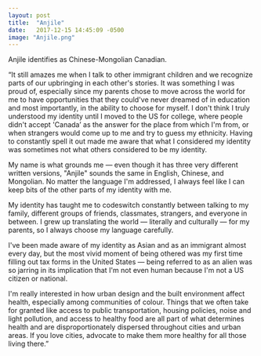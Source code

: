```yaml
---
layout: post
title:  "Anjile"
date:   2017-12-15 14:45:09 -0500
image: "Anjile.png"
---
```


Anjile identifies as Chinese-Mongolian Canadian.

“It still amazes me when I talk to other immigrant children and we recognize parts of our upbringing in each other's stories. It was something I was proud of, especially since my parents chose to move across the world for me to have opportunities that they could've never dreamed of in education and most importantly, in the ability to choose for myself. I don't think I truly understood my identity until I moved to the US for college, where people didn't accept 'Canada’ as the answer for the place from which I'm from, or when strangers would come up to me and try to guess my ethnicity. Having to constantly spell it out made me aware that what I considered my identity was sometimes not what others considered to be my identity.

My name is what grounds me — even though it has three very different written versions, "Anjile" sounds the same in English, Chinese, and Mongolian. No matter the language I'm addressed, I always feel like I can keep bits of the other parts of my identity with me.

My identity has taught me to codeswitch constantly between talking to my family, different groups of friends, classmates, strangers, and everyone in between. I grew up translating the world — literally and culturally — for my parents, so I always choose my language carefully.

I've been made aware of my identity as Asian and as an immigrant almost every day, but the most vivid moment of being othered was my first time filling out tax forms in the United States — being referred to as an alien was so jarring in its implication that I'm not even human because I'm not a US citizen or national.

I'm really interested in how urban design and the built environment affect health, especially among communities of colour. Things that we often take for granted like access to public transportation, housing policies, noise and light pollution, and access to healthy food are all part of what determines health and are disproportionately dispersed throughout cities and urban areas. If you love cities, advocate to make them more healthy for all those living there.”

